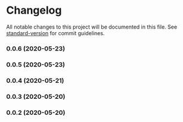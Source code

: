 # Changelog

All notable changes to this project will be documented in this file. See [standard-version](https://github.com/conventional-changelog/standard-version) for commit guidelines.

### 0.0.6 (2020-05-23)

### 0.0.5 (2020-05-23)

### 0.0.4 (2020-05-21)

### 0.0.3 (2020-05-20)

### 0.0.2 (2020-05-20)
